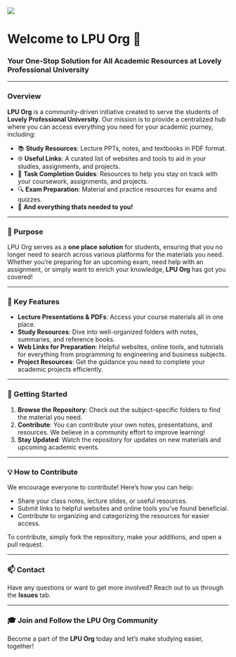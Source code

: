<img src="https://github.com/user-attachments/assets/64b05fa1-d9c2-4983-99b4-e1508ec01dcb" />


# Welcome to **LPU Org** 🌟

### Your One-Stop Solution for All Academic Resources at Lovely Professional University

---

### Overview

**LPU Org** is a community-driven initiative created to serve the students of **Lovely Professional University**. Our mission is to provide a centralized hub where you can access everything you need for your academic journey, including:

- 📚 **Study Resources**: Lecture PPTs, notes, and textbooks in PDF format.
- 🌐 **Useful Links**: A curated list of websites and tools to aid in your studies, assignments, and projects.
- 📝 **Task Completion Guides**: Resources to help you stay on track with your coursework, assignments, and projects.
- 🔍 **Exam Preparation**: Material and practice resources for exams and quizzes.
- 📂 **And everything thats needed to you!**
---

### 📖 Purpose

LPU Org serves as a **one place solution** for students, ensuring that you no longer need to search across various platforms for the materials you need. Whether you’re preparing for an upcoming exam, need help with an assignment, or simply want to enrich your knowledge, **LPU Org** has got you covered!

---

### 🎯 Key Features

- **Lecture Presentations & PDFs**: Access your course materials all in one place.
- **Study Resources**: Dive into well-organized folders with notes, summaries, and reference books.
- **Web Links for Preparation**: Helpful websites, online tools, and tutorials for everything from programming to engineering and business subjects.
- **Project Resources**: Get the guidance you need to complete your academic projects efficiently.
  
---

### 🚀 Getting Started

1. **Browse the Repository**: Check out the subject-specific folders to find the material you need.
2. **Contribute**: You can contribute your own notes, presentations, and resources. We believe in a community effort to improve learning!
3. **Stay Updated**: Watch the repository for updates on new materials and upcoming academic events.

---

### 💡 How to Contribute

We encourage everyone to contribute! Here’s how you can help:
- Share your class notes, lecture slides, or useful resources.
- Submit links to helpful websites and online tools you’ve found beneficial.
- Contribute to organizing and categorizing the resources for easier access.

To contribute, simply fork the repository, make your additions, and open a pull request.

---

### 📫 Contact

Have any questions or want to get more involved? Reach out to us through the **Issues** tab.

---

### 🎓 Join and Follow the LPU Org Community

Become a part of the **LPU Org** today and let’s make studying easier, together!
